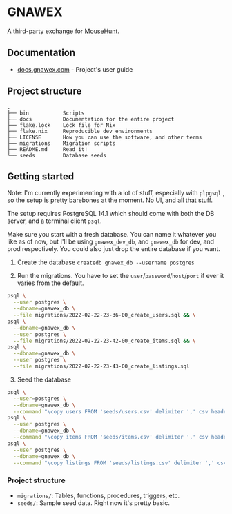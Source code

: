 # GNAWEX

A third-party exchange for [MouseHunt](https://mousehuntgame.com).

## Documentation

- [docs.gnawex.com](https://docs.gnawex.com) - Project's user guide

## Project structure

```
.
├── bin           Scripts
├── docs          Documentation for the entire project
├── flake.lock    Lock file for Nix
├── flake.nix     Reproducible dev environments
├── LICENSE       How you can use the software, and other terms
├── migrations    Migration scripts
├── README.md     Read it!
└── seeds         Database seeds
```

## Getting started

Note: I'm currently experimenting with a lot of stuff, especially with `plpgsql`
, so the setup is pretty barebones at the moment. No UI, and all that stuff.

The setup requires PostgreSQL 14.1 which should come with both the DB server,
and a terminal client `psql`.

Make sure you start with a fresh database. You can name it whatever you like
as of now, but I'll be using `gnawex_dev_db`, and `gnawex_db` for dev, and prod
respectively. You could also just drop the entire database if you want.

1. Create the database `createdb gnawex_db --username postgres`

2. Run the migrations. You have to set the `user`/`password`/`host`/`port` if
   ever it varies from the default.

```sh
psql \
  --user postgres \
  --dbname=gnawex_db \
  --file migrations/2022-02-22-23-36-00_create_users.sql && \
psql \
  --dbname=gnawex_db \
  --user postgres \
  --file migrations/2022-02-22-23-42-00_create_items.sql && \
psql \
  --dbname=gnawex_db \
  --user postgres \
  --file migrations/2022-02-22-23-43-00_create_listings.sql
```

3. Seed the database

```sh
psql \
  --user=postgres \
  --dbname=gnawex_db \
  --command "\copy users FROM 'seeds/users.csv' delimiter ',' csv header" && \
psql \
  --user postgres \
  --dbname=gnawex_db \
  --command "\copy items FROM 'seeds/items.csv' delimiter ',' csv header" && \
psql \
  --user postgres \
  --dbname=gnawex_db \
  --command "\copy listings FROM 'seeds/listings.csv' delimiter ',' csv header"
```

### Project structure

- `migrations/`: Tables, functions, procedures, triggers, etc.
- `seeds/`: Sample seed data. Right now it's pretty basic.

